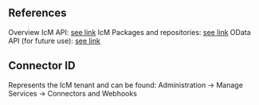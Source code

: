 ## References

Overview IcM API: [see link](https://microsoft.sharepoint.com/teams/WAG/EngSys/IncidentManagement/IcM%20User%20Guide/Injecting%20incidents%20programmatically%20into%20IcM%20using%20the%20connector%20model.aspx)
IcM Packages and repositories: [see link](https://icm.ad.msft.net/imp/v3/support/Connectors-amp-Developers/ICM-supported-librariespackages)
OData API (for future use): [see link](https://icm.ad.msft.net/imp/v3/support/oData-APIs/Home)

## Connector ID
Represents the IcM tenant and can be found:
Administration -> Manage Services -> Connectors and Webhooks 


